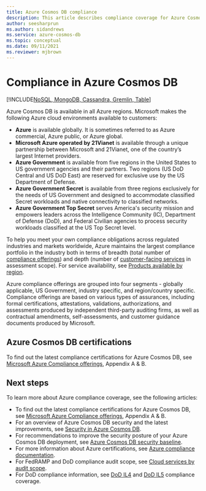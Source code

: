 ```yaml
---
title: Azure Cosmos DB compliance
description: This article describes compliance coverage for Azure Cosmos DB.
author: seesharprun
ms.author: sidandrews
ms.service: azure-cosmos-db
ms.topic: conceptual
ms.date: 09/11/2021
ms.reviewer: mjbrown
---
```


# Compliance in Azure Cosmos DB 

[!INCLUDE[NoSQL, MongoDB, Cassandra, Gremlin, Table](includes/appliesto-nosql-mongodb-cassandra-gremlin-table.md)]

Azure Cosmos DB is available in all Azure regions. Microsoft makes the following Azure cloud environments available to customers:

- **Azure** is available globally. It is sometimes referred to as Azure commercial, Azure public, or Azure global.
- **Microsoft Azure operated by 21Vianet** is available through a unique partnership between Microsoft and 21Vianet, one of the country’s largest Internet providers.
- **Azure Government** is available from five regions in the United States to US government agencies and their partners. Two regions (US DoD Central and US DoD East) are reserved for exclusive use by the US Department of Defense.
- **Azure Government Secret** is available from three regions exclusively for the needs of US Government and designed to accommodate classified Secret workloads and native connectivity to classified networks.
- **Azure Government Top Secret** serves America's security mission and empowers leaders across the Intelligence Community (IC), Department of Defense (DoD), and Federal Civilian agencies to process security workloads classified at the US Top Secret level.

To help you meet your own compliance obligations across regulated industries and markets worldwide, Azure maintains the largest compliance portfolio in the industry both in terms of breadth (total number of [compliance offerings](/azure/compliance/offerings)) and depth (number of [customer-facing services](https://azure.microsoft.com/services) in assessment scope). For service availability, see [Products available by region](https://azure.microsoft.com/global-infrastructure/services/).

Azure compliance offerings are grouped into four segments - globally applicable, US Government, industry specific, and region/country specific.  Compliance offerings are based on various types of assurances, including formal certifications, attestations, validations, authorizations, and assessments produced by independent third-party auditing firms, as well as contractual amendments, self-assessments, and customer guidance documents produced by Microsoft.

## Azure Cosmos DB certifications  

To find out the latest compliance certifications for Azure Cosmos DB, see [Microsoft Azure Compliance offerings](https://servicetrust.microsoft.com/DocumentPage/7adf2d9e-d7b5-4e71-bad8-713e6a183cf3), Appendix A & B.  

## Next steps

To learn more about Azure compliance coverage, see the following articles:

- To find out the latest compliance certifications for Azure Cosmos DB, see [Microsoft Azure Compliance offerings](https://servicetrust.microsoft.com/DocumentPage/7adf2d9e-d7b5-4e71-bad8-713e6a183cf3), Appendix A & B.  
- For an overview of Azure Cosmos DB security and the latest improvements, see [Security in Azure Cosmos DB](database-security.md).
- For recommendations to improve the security posture of your Azure Cosmos DB deployment, see [Azure Cosmos DB security baseline](/security/benchmark/azure/baselines/cosmos-db-security-baseline). 
- For more information about Azure certifications, see [Azure compliance documentation](/azure/compliance/).
- For FedRAMP and DoD compliance audit scope, see [Cloud services by audit scope](/azure/azure-government/compliance/azure-services-in-fedramp-auditscope).
- For DoD compliance information, see [DoD IL4](/azure/compliance/offerings/offering-dod-il4) and [DoD IL5](/azure/compliance/offerings/offering-dod-il5) compliance coverage.

